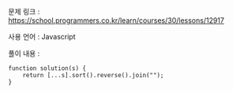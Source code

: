 문제 링크 : https://school.programmers.co.kr/learn/courses/30/lessons/12917

사용 언어 : Javascript

풀이 내용 :

```
function solution(s) {
    return [...s].sort().reverse().join("");
}
```